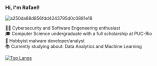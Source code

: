### Hi, I'm Rafael!
![a250da88d856fdd4243795d0c0881e18](https://github.com/user-attachments/assets/e5e27d0a-02d0-416f-9c06-9acfe1dd9ef8)


👨‍💻 Cybersecurity and Software Engeneering enthusiast<br/>
🎓 Computer Science undergraduate with a full scholarship at PUC-Rio<br/>
👾 Hobbyist malware developer/analyst<br/>
📚 Currently studying about: Data Analytics and Machine Learning<br/>

[![Top Langs](https://github-readme-stats.vercel.app/api/top-langs/?username=rafael-g-v)](https://github.com/anuraghazra/github-readme-stats)
